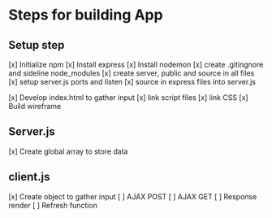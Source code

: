 # Steps for building App

## Setup step
[x] Initialize npm
[x] Install express
[x] Install nodemon
[x] create .gitingnore and sideline node_modules
[x] create server, public and source in all files
[x] setup server.js ports and listen
[x] source in express files into server.js


[x] Develop index.html to gather input
    [x] link script files 
    [x] link CSS
[x] Build wireframe

## Server.js

[x] Create global array to store data

## client.js

[x] Create object to gather input
[ ] AJAX POST
[ ] AJAX GET
[ ] Response render
[ ] Refresh function